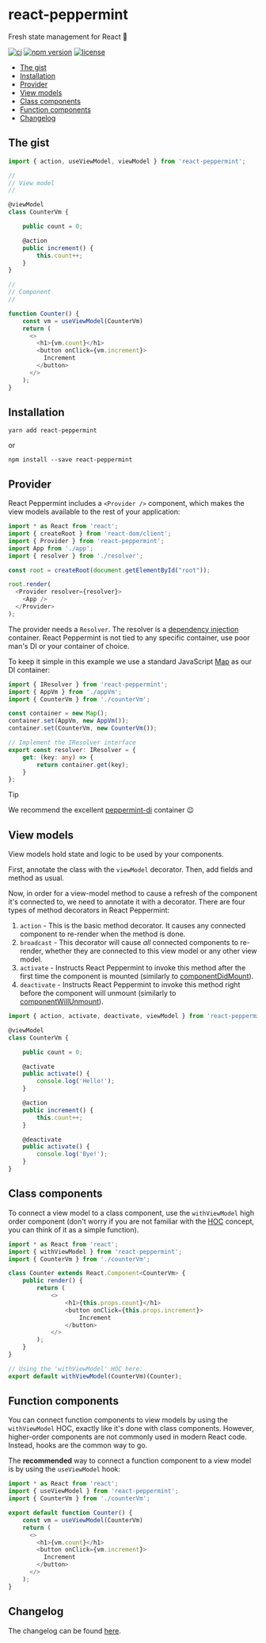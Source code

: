 # react-peppermint

Fresh state management for React 🌿

[![ci](https://github.com/alonrbar/react-peppermint/actions/workflows/ci.yaml/badge.svg)](https://github.com/alonrbar/react-peppermint/actions/workflows/ci.yaml)
[![npm version](https://img.shields.io/npm/v/react-peppermint.svg)](https://www.npmjs.com/package/react-peppermint)
[![license](https://img.shields.io/npm/l/react-peppermint.svg)](https://github.com/alonrbar/react-peppermint/blob/master/LICENSE)

- [The gist](#the-gist)
- [Installation](#installation)
- [Provider](#provider)
- [View models](#view-models)
- [Class components](#class-components)
- [Function components](#function-components)
- [Changelog](#changelog)

## The gist

```typescript
import { action, useViewModel, viewModel } from 'react-peppermint';

//
// View model
//

@viewModel
class CounterVm {

    public count = 0;

    @action
    public increment() {
        this.count++;
    }
}

//
// Component
//

function Counter() {
    const vm = useViewModel(CounterVm)
    return (
      <>
        <h1>{vm.count}</h1>
        <button onClick={vm.increment}>
          Increment
        </button>
      </>
    );
}
```

## Installation

```shell
yarn add react-peppermint
```

or

```shell
npm install --save react-peppermint
```

## Provider

React Peppermint includes a `<Provider />` component, which makes the view models available to the rest of your application:

```typescript
import * as React from 'react';
import { createRoot } from 'react-dom/client';
import { Provider } from 'react-peppermint';
import App from './app';
import { resolver } from './resolver';

const root = createRoot(document.getElementById("root"));

root.render(
  <Provider resolver={resolver}>
    <App />
  </Provider>
);
```

The provider needs a `Resolver`. The resolver is a [dependency injection](https://en.wikipedia.org/wiki/Dependency_injection) container.
React Peppermint is not tied to any specific container, use poor man's DI or your container of choice.  

To keep it simple in this example we
use a standard JavaScript [Map](https://developer.mozilla.org/en-US/docs/Web/JavaScript/Reference/Global_Objects/Map) as our DI container:

```typescript
import { IResolver } from 'react-peppermint';
import { AppVm } from './appVm';
import { CounterVm } from './counterVm';

const container = new Map();
container.set(AppVm, new AppVm());
container.set(CounterVm, new CounterVm());

// Implement the IResolver interface
export const resolver: IResolver = {
    get: (key: any) => {
        return container.get(key);
    }
};
```

> [!TIP]
> We recommend the excellent [peppermint-di](https://github.com/alonrbar/peppermint-di) container :wink:

## View models

View models hold state and logic to be used by your components.

First, annotate the class with the `viewModel` decorator. Then, add fields and method as usual.

Now, in order for a view-model method to cause a refresh of the component it's connected to, we need to annotate it with a decorator. There are four types of method decorators in React Peppermint:

  1. `action` - This is the basic method decorator. It causes any connected component to re-render when the method is done.
  2. `broadcast` - This decorator will cause _all_ connected components to re-render, whether they are connected to this view model or any other view model.
  3. `activate` - Instructs React Peppermint to invoke this method after the first time the component is mounted (similarly to [componentDidMount](https://react.dev/reference/react/Component#componentdidmount)).
  4. `deactivate` - Instructs React Peppermint to invoke this method right before the component will unmount (similarly to [componentWillUnmount](https://react.dev/reference/react/Component#componentwillunmount)).

```typescript
import { action, activate, deactivate, viewModel } from 'react-peppermint';

@viewModel
class CounterVm {

    public count = 0;

    @activate
    public activate() {
        console.log('Hello!');
    }

    @action
    public increment() {
        this.count++;
    }

    @deactivate
    public activate() {
        console.log('Bye!');
    }
}
```

## Class components

To connect a view model to a class component, use the `withViewModel` high order component (don't worry if you are not familiar with the [HOC](https://legacy.reactjs.org/docs/higher-order-components.html) concept, you can think of it as a simple function).

```typescript
import * as React from 'react';
import { withViewModel } from 'react-peppermint';
import { CounterVm } from './counterVm';

class Counter extends React.Component<CounterVm> {
    public render() {
        return (
            <>
                <h1>{this.props.count}</h1>
                <button onClick={this.props.increment}>
                    Increment
                </button>
            </>
        );
    }
}

// Using the 'withViewModel' HOC here:
export default withViewModel(CounterVm)(Counter);
```

## Function components

You can connect function components to view models by using the `withViewModel` HOC, exactly like it's done with class components. However, higher-order components are not commonly used in modern React code. Instead, hooks are the common way to go.

The **recommended** way to connect a function component to a view model is by using the `useViewModel` hook:

```typescript
import * as React from 'react';
import { useViewModel } from 'react-peppermint';
import { CounterVm } from './counterVm';

export default function Counter() {
    const vm = useViewModel(CounterVm)
    return (
      <>
        <h1>{vm.count}</h1>
        <button onClick={vm.increment}>
          Increment
        </button>
      </>
    );
}
```

## Changelog

The changelog can be found [here](https://github.com/alonrbar/react-peppermint/blob/master/CHANGELOG.md).

